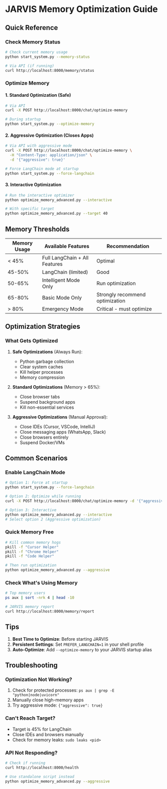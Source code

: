 # JARVIS Memory Optimization Guide

## Quick Reference

### Check Memory Status
```bash
# Check current memory usage
python start_system.py --memory-status

# Via API (if running)
curl http://localhost:8000/memory/status
```

### Optimize Memory

#### 1. Standard Optimization (Safe)
```bash
# Via API
curl -X POST http://localhost:8000/chat/optimize-memory

# During startup
python start_system.py --optimize-memory
```

#### 2. Aggressive Optimization (Closes Apps)
```bash
# Via API with aggressive mode
curl -X POST http://localhost:8000/chat/optimize-memory \
  -H "Content-Type: application/json" \
  -d '{"aggressive": true}'

# Force LangChain mode at startup
python start_system.py --force-langchain
```

#### 3. Interactive Optimization
```bash
# Run the interactive optimizer
python optimize_memory_advanced.py --interactive

# With specific target
python optimize_memory_advanced.py --target 40
```

## Memory Thresholds

| Memory Usage | Available Features | Recommendation |
|--------------|-------------------|----------------|
| < 45% | Full LangChain + All Features | Optimal |
| 45-50% | LangChain (limited) | Good |
| 50-65% | Intelligent Mode Only | Run optimization |
| 65-80% | Basic Mode Only | Strongly recommend optimization |
| > 80% | Emergency Mode | Critical - must optimize |

## Optimization Strategies

### What Gets Optimized

1. **Safe Optimizations** (Always Run):
   - Python garbage collection
   - Clear system caches
   - Kill helper processes
   - Memory compression

2. **Standard Optimizations** (Memory > 65%):
   - Close browser tabs
   - Suspend background apps
   - Kill non-essential services

3. **Aggressive Optimizations** (Manual Approval):
   - Close IDEs (Cursor, VSCode, IntelliJ)
   - Close messaging apps (WhatsApp, Slack)
   - Close browsers entirely
   - Suspend Docker/VMs

## Common Scenarios

### Enable LangChain Mode
```bash
# Option 1: Force at startup
python start_system.py --force-langchain

# Option 2: Optimize while running
curl -X POST http://localhost:8000/chat/optimize-memory -d '{"aggressive": true}'

# Option 3: Interactive
python optimize_memory_advanced.py --interactive
# Select option 2 (Aggressive optimization)
```

### Quick Memory Free
```bash
# Kill common memory hogs
pkill -f "Cursor Helper"
pkill -f "Chrome Helper"
pkill -f "Code Helper"

# Then run optimization
python optimize_memory_advanced.py --aggressive
```

### Check What's Using Memory
```bash
# Top memory users
ps aux | sort -nrk 4 | head -10

# JARVIS memory report
curl http://localhost:8000/memory/report
```

## Tips

1. **Best Time to Optimize**: Before starting JARVIS
2. **Persistent Settings**: Set `PREFER_LANGCHAIN=1` in your shell profile
3. **Auto-Optimize**: Add `--optimize-memory` to your JARVIS startup alias

## Troubleshooting

### Optimization Not Working?
1. Check for protected processes: `ps aux | grep -E "python|node|uvicorn"`
2. Manually close high-memory apps
3. Try aggressive mode: `{"aggressive": true}`

### Can't Reach Target?
- Target is 45% for LangChain
- Close IDEs and browsers manually
- Check for memory leaks: `sudo leaks <pid>`

### API Not Responding?
```bash
# Check if running
curl http://localhost:8000/health

# Use standalone script instead
python optimize_memory_advanced.py --aggressive
```